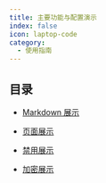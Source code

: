 ```yaml
---
title: 主要功能与配置演示
index: false
icon: laptop-code
category:
  - 使用指南 
---
```


## 目录

- [Markdown 展示](markdown.md)

- [页面展示](page.md)

- [禁用展示](disable.md)

- [加密展示](encrypt.md)
